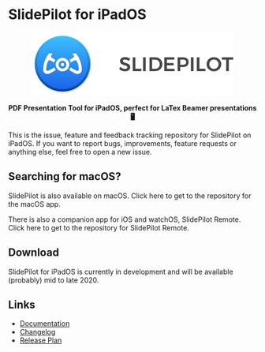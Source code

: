 # SlidePilot for iPadOS

<p align="center">
  <img src="images/logo.png"/>
</p>
<p align="center">
  <strong>PDF Presentation Tool for iPadOS, perfect for LaTex Beamer presentations 🖥</strong>
</p>

This is the issue, feature and feedback tracking repository for SlidePilot on iPadOS. If you want to report bugs, improvements, feature requests or anything else, feel free to open a new issue.


## Searching for macOS?
SlidePilot is also available on macOS. Click here to get to the repository for the macOS app.

There is also a companion app for iOS and watchOS, SlidePilot Remote. Click here to get to the repository for SlidePilot Remote.

## Download
SlidePilot for iPadOS is currently in development and will be available (probably) mid to late 2020.

## Links
- [Documentation](https://slidepilot.gitbook.io/slidepilot/)
- [Changelog](https://slidepilot.gitbook.io/slidepilot/changelog)
- [Release Plan](https://slidepilot.gitbook.io/slidepilot/release-plan)
